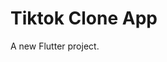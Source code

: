 # Tiktok Clone App

A new Flutter project.

<!-- 
## Add This Packages 
firebase_core: ^2.13.1
get: ^4.6.5
firebase_auth: ^4.6.2
cloud_firestore: ^4.8.0
firebase_storage: ^11.2.2 -->



<!-- ##  Creating User Complete Firebase -->


<!-- ## Tiktok Clone App Video Preview & AddCaption_Screen Ui Preview


<table>
  
  
<tr>                    
   <th>Video Preview & Play Ui View</th>
  
</tr>  
  
  
  
<tr>

<td>
  <img src="https://github.com/mdsomad/Tiktok-Clone-App/assets/103892160/162347c0-44f4-4a42-9bae-6a923cd73195" alt="Video Preview Screen Ui View Example" width="260"/>
</td>

  
</tr>


</table>
 -->
